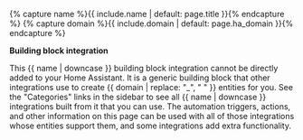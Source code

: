 {% capture name %}{{ include.name | default: page.title }}{% endcapture %}
{% capture domain %}{{ include.domain | default: page.ha_domain }}{% endcapture %}

<div class='note info'>

**Building block integration**

This {{ name | downcase }} building block integration cannot be directly added to your Home Assistant. It is a generic building block that other integrations use to create {{ domain | replace: "_", " " }} entities for you. See the "Categories" links in the sidebar to see all {{ name | downcase }} integrations built from it that you can use. The automation triggers, actions, and other information on this page can be used with all of those integrations whose entities support them, and some integrations add extra functionality.

</div>
